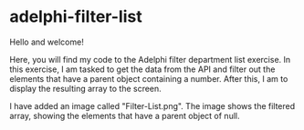 # adelphi-filter-list

Hello and welcome!

Here, you will find my code to the Adelphi filter department list exercise. In this exercise, I am tasked to get the data from the API and filter out the elements that have a parent object containing a number. After this, I am to display the resulting array to the screen.

I have added an image called "Filter-List.png". The image shows the filtered array, showing the elements that have a parent object of null.
